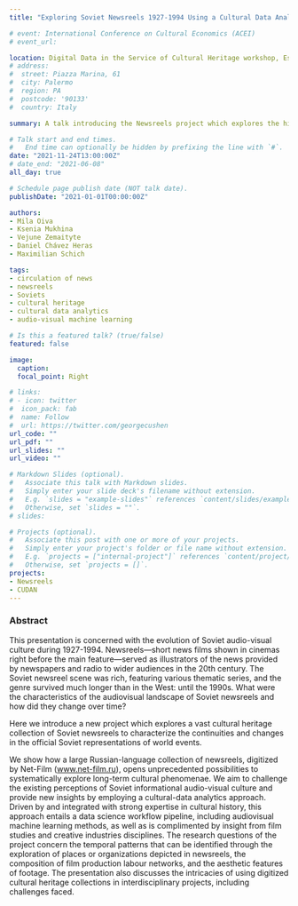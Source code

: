 ```yaml
---
title: "Exploring Soviet Newsreels 1927-1994 Using a Cultural Data Analytics Approach"

# event: International Conference on Cultural Economics (ACEI)
# event_url: 

location: Digital Data in the Service of Cultural Heritage workshop, Estonian Maritime Museum & Tallinn University, Estonia
# address:
#  street: Piazza Marina, 61
#  city: Palermo
#  region: PA
#  postcode: '90133'
#  country: Italy

summary: A talk introducing the Newsreels project which explores the historical circulation of news via an audio-visual cultural heritage collection.

# Talk start and end times.
#   End time can optionally be hidden by prefixing the line with `#`.
date: "2021-11-24T13:00:00Z"
# date_end: "2021-06-08"
all_day: true

# Schedule page publish date (NOT talk date).
publishDate: "2021-01-01T00:00:00Z"

authors: 
- Mila Oiva
- Ksenia Mukhina
- Vejune Zemaityte
- Daniel Chávez Heras
- Maximilian Schich

tags:
- circulation of news
- newsreels
- Soviets
- cultural heritage
- cultural data analytics
- audio-visual machine learning

# Is this a featured talk? (true/false)
featured: false

image:
  caption: 
  focal_point: Right

# links:
# - icon: twitter
#  icon_pack: fab
#  name: Follow
#  url: https://twitter.com/georgecushen
url_code: ""
url_pdf: ""
url_slides: ""
url_video: ""

# Markdown Slides (optional).
#   Associate this talk with Markdown slides.
#   Simply enter your slide deck's filename without extension.
#   E.g. `slides = "example-slides"` references `content/slides/example-slides.md`.
#   Otherwise, set `slides = ""`.
# slides:

# Projects (optional).
#   Associate this post with one or more of your projects.
#   Simply enter your project's folder or file name without extension.
#   E.g. `projects = ["internal-project"]` references `content/project/deep-learning/index.md`.
#   Otherwise, set `projects = []`.
projects:
- Newsreels
- CUDAN
---
```


### Abstract

This presentation is concerned with the evolution of Soviet audio-visual culture during 1927-1994. Newsreels—short news films shown in cinemas right before the main feature—served as illustrators of the news provided by newspapers and radio to wider audiences in the 20th century. The Soviet newsreel scene was rich, featuring various thematic series, and the genre survived much longer than in the West: until the 1990s. What were the characteristics of the audiovisual landscape of Soviet newsreels and how did they change over time? 

Here we introduce a new project which explores a vast cultural heritage collection of Soviet newsreels to characterize the continuities and changes in the official Soviet representations of world events. 

We show how a large Russian-language collection of newsreels, digitized by Net-Film (www.net-film.ru), opens unprecedented possibilities to systematically explore long-term cultural  phenomenae. We aim to challenge the existing perceptions of Soviet informational audio-visual culture and provide new insights by employing a cultural-data analytics approach. Driven by and integrated with strong expertise in cultural history, this approach entails a data science workflow pipeline, including audiovisual machine learning methods, as well as is complimented by insight from film studies and creative industries disciplines. The research questions of the project concern the temporal patterns that can be identified  through the exploration of places or organizations depicted in newsreels, the composition of film production labour networks, and the aesthetic features of footage. The presentation also discusses the intricacies of using digitized cultural heritage collections in interdisciplinary projects, including challenges faced.